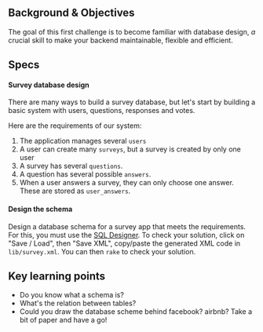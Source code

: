 ## Background & Objectives

The goal of this first challenge is to become familiar with database design,
*a* crucial skill to make your backend maintainable, flexible and efficient.

## Specs

#### Survey database design

There are many ways to build a survey database, but let's start by building a basic
system with users, questions, responses and votes.

Here are the requirements of our system:

1. The application manages several `users`
1. A user can create many `surveys`, but a survey is created by only one user
1. A survey has several `questions`.
1. A question has several possible `answers`.
1. When a user answers a survey, they can only choose one answer. These are stored as `user_answers`.

#### Design the schema

Design a database schema for a survey app that meets the requirements.
For this, you must use the [SQL Designer](http://db.lewagon.org).
To check your solution, click on "Save / Load", then "Save XML", copy/paste the generated XML code
in `lib/survey.xml`. You can then `rake` to check your solution.

## Key learning points

- Do you know what a schema is?
- What's the relation between tables?
- Could you draw the database scheme behind facebook? airbnb? Take a bit of paper and have a go!
